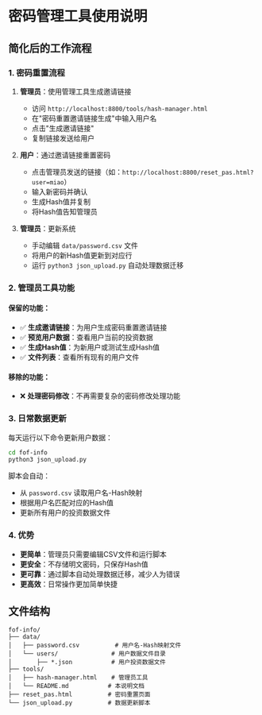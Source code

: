 # 密码管理工具使用说明

## 简化后的工作流程

### 1. 密码重置流程
1. **管理员**：使用管理工具生成邀请链接
   - 访问 `http://localhost:8800/tools/hash-manager.html`
   - 在"密码重置邀请链接生成"中输入用户名
   - 点击"生成邀请链接"
   - 复制链接发送给用户

2. **用户**：通过邀请链接重置密码
   - 点击管理员发送的链接（如：`http://localhost:8800/reset_pas.html?user=miao`）
   - 输入新密码并确认
   - 生成Hash值并复制
   - 将Hash值告知管理员

3. **管理员**：更新系统
   - 手动编辑 `data/password.csv` 文件
   - 将用户的新Hash值更新到对应行
   - 运行 `python3 json_upload.py` 自动处理数据迁移

### 2. 管理员工具功能

#### 保留的功能：
- ✅ **生成邀请链接**：为用户生成密码重置邀请链接
- ✅ **预览用户数据**：查看用户当前的投资数据
- ✅ **生成Hash值**：为新用户或测试生成Hash值
- ✅ **文件列表**：查看所有现有的用户文件

#### 移除的功能：
- ❌ **处理密码修改**：不再需要复杂的密码修改处理功能

### 3. 日常数据更新

每天运行以下命令更新用户数据：
```bash
cd fof-info
python3 json_upload.py
```

脚本会自动：
- 从 `password.csv` 读取用户名-Hash映射
- 根据用户名匹配对应的Hash值
- 更新所有用户的投资数据文件

### 4. 优势

- **更简单**：管理员只需要编辑CSV文件和运行脚本
- **更安全**：不存储明文密码，只保存Hash值
- **更可靠**：通过脚本自动处理数据迁移，减少人为错误
- **更高效**：日常操作更加简单快捷

## 文件结构

```
fof-info/
├── data/
│   ├── password.csv          # 用户名-Hash映射文件
│   └── users/               # 用户数据文件目录
│       ├── *.json           # 用户投资数据文件
├── tools/
│   ├── hash-manager.html    # 管理员工具
│   └── README.md           # 本说明文档
├── reset_pas.html          # 密码重置页面
└── json_upload.py          # 数据更新脚本
```